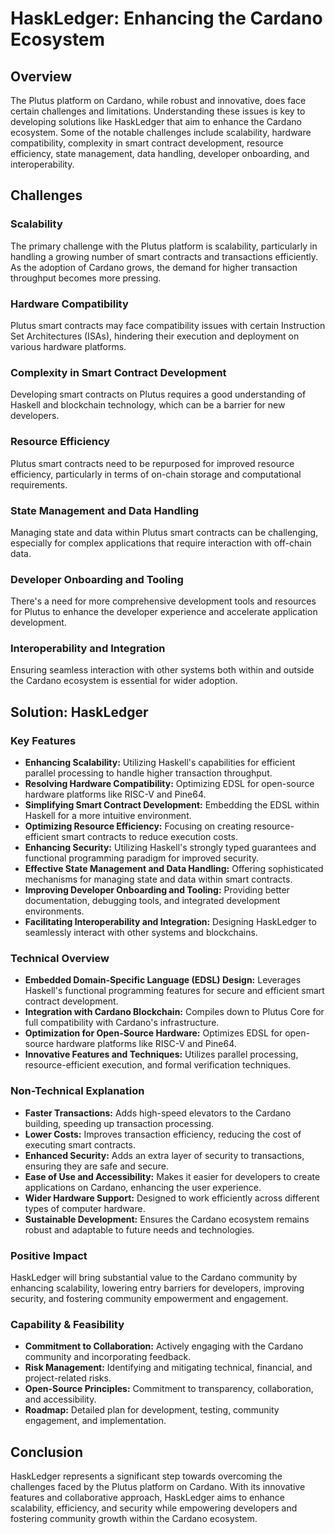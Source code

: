 # HaskLedger: Enhancing the Cardano Ecosystem

## Overview

The Plutus platform on Cardano, while robust and innovative, does face certain challenges and limitations. Understanding these issues is key to developing solutions like HaskLedger that aim to enhance the Cardano ecosystem. Some of the notable challenges include scalability, hardware compatibility, complexity in smart contract development, resource efficiency, state management, data handling, developer onboarding, and interoperability. 

## Challenges

### Scalability

The primary challenge with the Plutus platform is scalability, particularly in handling a growing number of smart contracts and transactions efficiently. As the adoption of Cardano grows, the demand for higher transaction throughput becomes more pressing.

### Hardware Compatibility

Plutus smart contracts may face compatibility issues with certain Instruction Set Architectures (ISAs), hindering their execution and deployment on various hardware platforms.

### Complexity in Smart Contract Development

Developing smart contracts on Plutus requires a good understanding of Haskell and blockchain technology, which can be a barrier for new developers.

### Resource Efficiency

Plutus smart contracts need to be repurposed for improved resource efficiency, particularly in terms of on-chain storage and computational requirements.

### State Management and Data Handling

Managing state and data within Plutus smart contracts can be challenging, especially for complex applications that require interaction with off-chain data.

### Developer Onboarding and Tooling

There's a need for more comprehensive development tools and resources for Plutus to enhance the developer experience and accelerate application development.

### Interoperability and Integration

Ensuring seamless interaction with other systems both within and outside the Cardano ecosystem is essential for wider adoption.

## Solution: HaskLedger

### Key Features

- **Enhancing Scalability:** Utilizing Haskell's capabilities for efficient parallel processing to handle higher transaction throughput.
- **Resolving Hardware Compatibility:** Optimizing EDSL for open-source hardware platforms like RISC-V and Pine64.
- **Simplifying Smart Contract Development:** Embedding the EDSL within Haskell for a more intuitive environment.
- **Optimizing Resource Efficiency:** Focusing on creating resource-efficient smart contracts to reduce execution costs.
- **Enhancing Security:** Utilizing Haskell's strongly typed guarantees and functional programming paradigm for improved security.
- **Effective State Management and Data Handling:** Offering sophisticated mechanisms for managing state and data within smart contracts.
- **Improving Developer Onboarding and Tooling:** Providing better documentation, debugging tools, and integrated development environments.
- **Facilitating Interoperability and Integration:** Designing HaskLedger to seamlessly interact with other systems and blockchains.

### Technical Overview

- **Embedded Domain-Specific Language (EDSL) Design:** Leverages Haskell's functional programming features for secure and efficient smart contract development.
- **Integration with Cardano Blockchain:** Compiles down to Plutus Core for full compatibility with Cardano's infrastructure.
- **Optimization for Open-Source Hardware:** Optimizes EDSL for open-source hardware platforms like RISC-V and Pine64.
- **Innovative Features and Techniques:** Utilizes parallel processing, resource-efficient execution, and formal verification techniques.

### Non-Technical Explanation

- **Faster Transactions:** Adds high-speed elevators to the Cardano building, speeding up transaction processing.
- **Lower Costs:** Improves transaction efficiency, reducing the cost of executing smart contracts.
- **Enhanced Security:** Adds an extra layer of security to transactions, ensuring they are safe and secure.
- **Ease of Use and Accessibility:** Makes it easier for developers to create applications on Cardano, enhancing the user experience.
- **Wider Hardware Support:** Designed to work efficiently across different types of computer hardware.
- **Sustainable Development:** Ensures the Cardano ecosystem remains robust and adaptable to future needs and technologies.

### Positive Impact

HaskLedger will bring substantial value to the Cardano community by enhancing scalability, lowering entry barriers for developers, improving security, and fostering community empowerment and engagement.

### Capability & Feasibility

- **Commitment to Collaboration:** Actively engaging with the Cardano community and incorporating feedback.
- **Risk Management:** Identifying and mitigating technical, financial, and project-related risks.
- **Open-Source Principles:** Commitment to transparency, collaboration, and accessibility.
- **Roadmap:** Detailed plan for development, testing, community engagement, and implementation.

## Conclusion

HaskLedger represents a significant step towards overcoming the challenges faced by the Plutus platform on Cardano. With its innovative features and collaborative approach, HaskLedger aims to enhance scalability, efficiency, and security while empowering developers and fostering community growth within the Cardano ecosystem.
